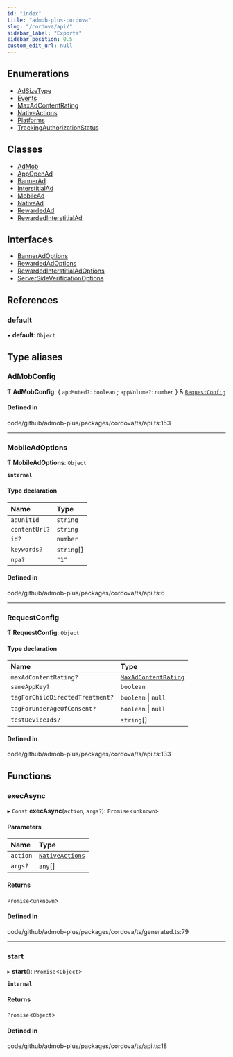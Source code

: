 ```yaml
---
id: "index"
title: "admob-plus-cordova"
slug: "/cordova/api/"
sidebar_label: "Exports"
sidebar_position: 0.5
custom_edit_url: null
---
```


## Enumerations

- [AdSizeType](enums/AdSizeType)
- [Events](enums/Events)
- [MaxAdContentRating](enums/MaxAdContentRating)
- [NativeActions](enums/NativeActions)
- [Platforms](enums/Platforms)
- [TrackingAuthorizationStatus](enums/TrackingAuthorizationStatus)

## Classes

- [AdMob](classes/AdMob)
- [AppOpenAd](classes/AppOpenAd)
- [BannerAd](classes/BannerAd)
- [InterstitialAd](classes/InterstitialAd)
- [MobileAd](classes/MobileAd)
- [NativeAd](classes/NativeAd)
- [RewardedAd](classes/RewardedAd)
- [RewardedInterstitialAd](classes/RewardedInterstitialAd)

## Interfaces

- [BannerAdOptions](interfaces/BannerAdOptions)
- [RewardedAdOptions](interfaces/RewardedAdOptions)
- [RewardedInterstitialAdOptions](interfaces/RewardedInterstitialAdOptions)
- [ServerSideVerificationOptions](interfaces/ServerSideVerificationOptions)

## References

### default

• **default**: `Object`

## Type aliases

### AdMobConfig

Ƭ **AdMobConfig**: { `appMuted?`: `boolean` ; `appVolume?`: `number`  } & [`RequestConfig`](#requestconfig)

#### Defined in

code/github/admob-plus/packages/cordova/ts/api.ts:153

___

### MobileAdOptions

Ƭ **MobileAdOptions**: `Object`

**`internal`**

#### Type declaration

| Name | Type |
| :------ | :------ |
| `adUnitId` | `string` |
| `contentUrl?` | `string` |
| `id?` | `number` |
| `keywords?` | `string`[] |
| `npa?` | ``"1"`` |

#### Defined in

code/github/admob-plus/packages/cordova/ts/api.ts:6

___

### RequestConfig

Ƭ **RequestConfig**: `Object`

#### Type declaration

| Name | Type |
| :------ | :------ |
| `maxAdContentRating?` | [`MaxAdContentRating`](enums/MaxAdContentRating) |
| `sameAppKey?` | `boolean` |
| `tagForChildDirectedTreatment?` | `boolean` \| ``null`` |
| `tagForUnderAgeOfConsent?` | `boolean` \| ``null`` |
| `testDeviceIds?` | `string`[] |

#### Defined in

code/github/admob-plus/packages/cordova/ts/api.ts:133

## Functions

### execAsync

▸ `Const` **execAsync**(`action`, `args?`): `Promise`<`unknown`\>

#### Parameters

| Name | Type |
| :------ | :------ |
| `action` | [`NativeActions`](enums/NativeActions) |
| `args?` | `any`[] |

#### Returns

`Promise`<`unknown`\>

#### Defined in

code/github/admob-plus/packages/cordova/ts/generated.ts:79

___

### start

▸ **start**(): `Promise`<`Object`\>

**`internal`**

#### Returns

`Promise`<`Object`\>

#### Defined in

code/github/admob-plus/packages/cordova/ts/api.ts:18
